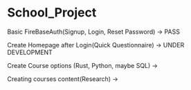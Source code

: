 # School_Project

Basic FireBaseAuth(Signup, Login, Reset Password) -> PASS

Create Homepage after Login(Quick Questionnaire) -> UNDER DEVELOPMENT

Create Course options (Rust, Python, maybe SQL) ->

Creating courses content(Research) ->





